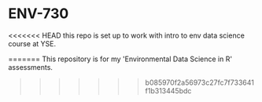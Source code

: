 # ENV-730

<<<<<<< HEAD
this repo is set up to work with intro to env data science course at YSE.

=======
This repository is for my 'Environmental Data Science in R' assessments.
>>>>>>> b085970f2a56973c27fc7f733641f1b313445bdc
